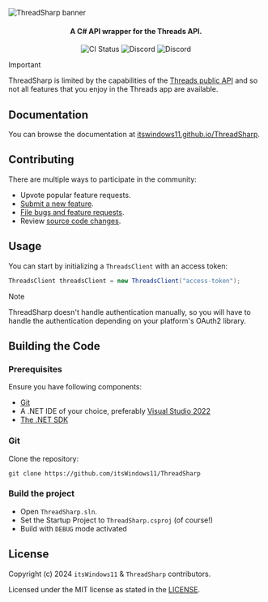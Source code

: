 ![ThreadSharp banner](https://github.com/itsWindows11/ThreadSharp/blob/main/assets/banner.png?raw=true)
<h4 align="center"> A C# API wrapper for the Threads API.</h4>
<p align="center">
  <a style="text-decoration:none" href="https://github.com/itsWindows11/ThreadSharp/actions/workflows/nuget.yml">
    <img src="https://github.com/itsWindows11/ThreadSharp/actions/workflows/nuget.yml/badge.svg" alt="CI Status" /></a>
  <a style="text-decoration:none" href="https://discord.com/channels/714581497222398064/913496895006072843">
    <img src="https://img.shields.io/badge/discuss-on%20discord-5865F2" alt="Discord" /></a>
  <a style="text-decoration:none" href="https://www.nuget.org/packages/ThreadSharp">
    <img src="https://img.shields.io/nuget/v/ThreadSharp" alt="Discord" /></a>
</p>

> [!IMPORTANT]
> ThreadSharp is limited by the capabilities of the [Threads public API](https://developers.facebook.com/docs/threads/) and so not all features that you enjoy in the Threads app are available.

## Documentation

You can browse the documentation at [itswindows11.github.io/ThreadSharp](https://itswindows11.github.io/ThreadSharp/docs/).

## Contributing

There are multiple ways to participate in the community:

- Upvote popular feature requests.
- [Submit a new feature](https://github.com/itsWindows11/ThreadSharp/pulls).
- [File bugs and feature requests](https://github.com/itsWindows11/ThreadSharp/issues/new/choose).
- Review [source code changes](https://github.com/itsWindows11/ThreadSharp/commits).

## Usage

You can start by initializing a `ThreadsClient` with an access token:

```c#
ThreadsClient threadsClient = new ThreadsClient("access-token");
```

> [!NOTE]
> ThreadSharp doesn't handle authentication manually, so you will have to handle the authentication depending on your platform's OAuth2 library.

## Building the Code

### Prerequisites

Ensure you have following components:

- [Git](https://git-scm.com/)
- A .NET IDE of your choice, preferably [Visual Studio 2022](https://visualstudio.microsoft.com/vs/)
- [The .NET SDK](https://dotnet.microsoft.com/en-us/download/visual-studio-sdks)

### Git

Clone the repository:

```git
git clone https://github.com/itsWindows11/ThreadSharp
```

### Build the project

- Open `ThreadSharp.sln`.
- Set the Startup Project to `ThreadSharp.csproj` (of course!)
- Build with `DEBUG` mode activated

## License

Copyright (c) 2024 `itsWindows11` & `ThreadSharp` contributors.

Licensed under the MIT license as stated in the [LICENSE](LICENSE).
